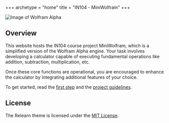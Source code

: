 +++
archetype = "home"
title = "IN104 - MiniWolfram"
+++

![Image of Wolfram Alpha](/img/wolfram-alpha.svg?width=100%^&height=100%)

## Overview

This website hosts the IN104 course project MiniWolfram, which is a simplified version of the Wolfram Alpha
engine. Your task involves developing a calculator capable of executing fundamental operations like
addition, subtraction, multiplication, etc.

Once these core functions are operational, you are encouraged to enhance the calculator by integrating additional
features of your choice.

To get started, read the [first step](project/first-step) and the [project guidelines](/project/description).

## License

The Relearn theme is licensed under the [MIT License](https://github.com/McShelby/hugo-theme-relearn/blob/main/LICENSE).